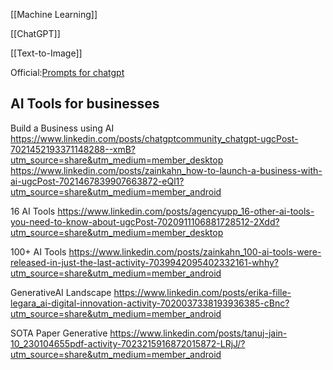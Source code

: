 [[Machine Learning]]

[[ChatGPT]]

[[Text-to-Image]]

Official:[Prompts for chatgpt](https://www.linkedin.com/posts/jackgierlich_50-awesome-chat-gpt-prompts-activity-7015708729333403648-alUj/?originalSubdomain=ee)



## AI Tools for businesses
Build a Business using AI
https://www.linkedin.com/posts/chatgptcommunity_chatgpt-ugcPost-7021452193371148288--xmB?utm_source=share&utm_medium=member_desktop
https://www.linkedin.com/posts/zainkahn_how-to-launch-a-business-with-ai-ugcPost-7021467839907663872-eQl1?utm_source=share&utm_medium=member_android

16 AI Tools https://www.linkedin.com/posts/agencyupp_16-other-ai-tools-you-need-to-know-about-ugcPost-7020911106881728512-2Xdd?utm_source=share&utm_medium=member_desktop

100+ AI Tools
https://www.linkedin.com/posts/zainkahn_100-ai-tools-were-released-in-just-the-last-activity-7039942095402332161-whhy?utm_source=share&utm_medium=member_android

GenerativeAI Landscape
https://www.linkedin.com/posts/erika-fille-legara_ai-digital-innovation-activity-7020037338193936385-cBnc?utm_source=share&utm_medium=member_android

SOTA Paper Generative
https://www.linkedin.com/posts/tanuj-jain-10_230104655pdf-activity-7023215916872015872-LRjJ/?utm_source=share&utm_medium=member_android